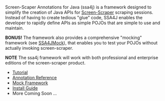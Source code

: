 Screen-Scaper Annotations for Java (ssa4j) is a framework designed to simplify the creation of Java APIs for [Screen-Scraper](http://www.screen-scraper.com) scraping sessions. Instead of having to create tedious "glue" code, SSA4J enables the developer to rapidly define APIs as simple POJOs that are simple to use and maintain.

**BONUS!** The framework also provides a comprehensive "mocking" framework (see [SSA4JMock](SSA4JMock.md)), that enables you to test your POJOs without actually invoking screen-scraper.

**NOTE** The ssa4j framework will work with both professional and enterprise editions of the screen-scraper product.

  * [Tutorial](SSA4JTutorial.md)
  * [Annotation Reference](SSA4JAnnotations.md)
  * [Mock Framework](SSA4JMock.md)
  * [Install Guide](SSA4JInstallGuide.md)
  * More Coming Soon ...
